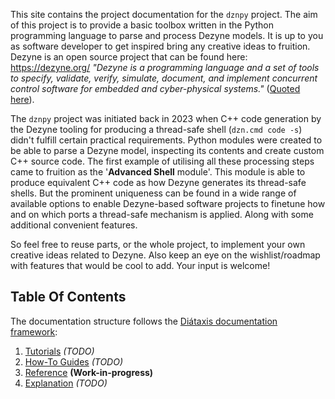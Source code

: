 This site contains the project documentation for the `dznpy` project. The aim of this project is to
provide a basic toolbox written in the Python programming language to parse and process Dezyne
models. It is up to you as software developer to get inspired bring any creative ideas to fruition.
Dezyne is an open source project that can be found here: https://dezyne.org/ _"Dezyne is a
programming language and a set of tools to specify, validate, verify, simulate,
document, and implement concurrent control software for embedded and cyber-physical
systems."_ ([Quoted here](http://dezyne.org/dezyne/manual/dezyne/html_node/Introduction.html)).

The `dznpy` project was initiated back in 2023 when C++ code generation by the Dezyne tooling for
producing
a thread-safe shell (`dzn.cmd code -s`) didn't fulfill certain practical requirements. Python
modules were created to be able to parse a Dezyne model, inspecting its contents and create custom
C++ source code. The first example of utilising all these processing steps came to fruition as the
'**Advanced Shell** module'. This module is able to produce equivalent C++ code as how Dezyne
generates its thread-safe shells. But the prominent uniqueness can be found in a wide range of
available options to enable Dezyne-based software projects to finetune how and on which ports a
thread-safe mechanism is applied. Along with some additional convenient features.

So feel free to reuse parts, or the whole project, to implement your own creative ideas related to
Dezyne. Also keep an eye on the wishlist/roadmap with features that would be cool to add. Your input
is welcome!

## Table Of Contents

The documentation structure follows the [Diátaxis documentation framework](https://diataxis.fr/):

1. [Tutorials](tutorials.md) _(TODO)_
1. [How-To Guides](how-to-guides.md) _(TODO)_
1. [Reference](reference.md) **(Work-in-progress)**
1. [Explanation](explanation.md) _(TODO)_

